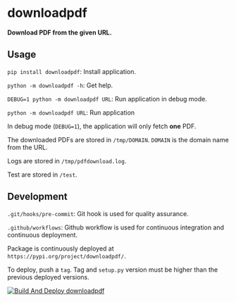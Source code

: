 # **downloadpdf**

**Download PDF from the given URL.**

## **Usage**

`pip install downloadpdf`: Install application.

`python -m downloadpdf -h`: Get help.

`DEBUG=1 python -m downloadpdf URL`: Run application in debug mode.

`python -m downloadpdf URL`: Run application

In debug mode (`DEBUG=1`), the application will only fetch **one** PDF.

The downloaded PDFs are stored in `/tmp/DOMAIN`. `DOMAIN` is the domain name from the URL.

Logs are stored in `/tmp/pdfdownload.log`.

Test are stored in `/test`.

## **Development**
`.git/hooks/pre-commit`: Git hook is used for quality assurance.

`.github/workflows`: Github workflow is used for continuous integration and continuous deployment.

Package is continuously deployed at `https://pypi.org/project/downloadpdf/`. 

To deploy, push a `tag`. Tag and `setup.py` version must be higher than the previous deployed versions.


[![Build And Deploy downloadpdf](https://github.com/PythonCheatsheet/downloadpdf/actions/workflows/cicd.yml/badge.svg)](https://github.com/PythonCheatsheet/downloadpdf/actions/workflows/cicd.yml)